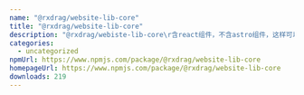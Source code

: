 ```yaml
---
name: "@rxdrag/website-lib-core"
title: "@rxdrag/website-lib-core"
description: "@rxdrag/webiste-lib-core\r含react组件，不含astro组件，这样可以在react中使用"
categories:
  - uncategorized
npmUrl: https://www.npmjs.com/package/@rxdrag/website-lib-core
homepageUrl: https://www.npmjs.com/package/@rxdrag/website-lib-core
downloads: 219
---
```

